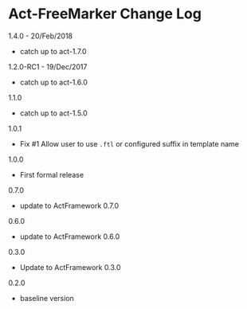 # Act-FreeMarker Change Log

1.4.0 - 20/Feb/2018
* catch up to act-1.7.0

1.2.0-RC1 - 19/Dec/2017
* catch up to act-1.6.0

1.1.0
* catch up to act-1.5.0

1.0.1
- Fix #1 Allow user to use `.ftl` or configured suffix in template name

1.0.0
- First formal release

0.7.0
  - update to ActFramework 0.7.0

0.6.0
  - update to ActFramework 0.6.0

0.3.0
  - Update to ActFramework 0.3.0

0.2.0
  - baseline version

